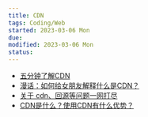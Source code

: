 ```yaml
---
title: CDN
tags: Coding/Web
started: 2023-03-06 Mon
due:
modified: 2023-03-06 Mon
status:
---
```

- [五分钟了解CDN](https://juejin.cn/post/6844903605888090125 "https://juejin.cn/post/6844903605888090125")
- [漫话：如何给女朋友解释什么是CDN？](https://juejin.cn/post/6844903906296725518 "https://juejin.cn/post/6844903906296725518")
- [关于 cdn、回源等问题一网打尽](https://juejin.cn/post/6844903604596244493 "https://juejin.cn/post/6844903604596244493")
- [CDN是什么？使用CDN有什么优势？](https://link.juejin.cn/?target=https%3A%2F%2Fwww.zhihu.com%2Fquestion%2F36514327%3Frf%3D37353035 "https://www.zhihu.com/question/36514327?rf=37353035")